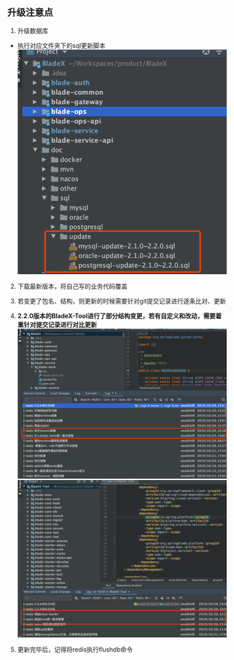 ## 升级注意点
1. 升级数据库
* 执行对应文件夹下的sql更新脚本
![](../images/screenshot_1572362943478.png)

2. 下载最新版本，将自己写的业务代码覆盖

3. 若变更了包名、结构，则更新的时候需要针对git提交记录进行逐条比对、更新

4. **2.2.0版本的BladeX-Tool进行了部分结构变更，若有自定义和改动，需要着重针对提交记录进行对比更新**
![](../images/screenshot_1572362972308.png)
![](../images/screenshot_1572362981194.png)

5. 更新完毕后，记得将redis执行flushdb命令

